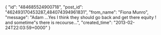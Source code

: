  {
   "id": "484685524900718",
   "post_id": "462493170453287_484074394961831",
   "from_name": "Fiona Munro",
   "message": "Adam ...Yes I think they should go back and get there equity ! and sometime\"s there is recourse...",
   "created_time": "2013-02-24T22:03:59+0000"
 }
